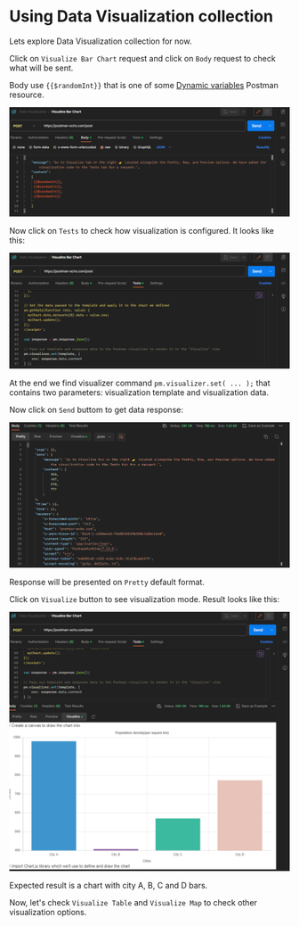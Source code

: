 # Using Data Visualization collection

Lets explore Data Visualization collection for now.

Click on `Visualize Bar Chart` request and click on `Body` request to check what will be sent.

Body use `{{$randomInt}}` that is one of some [Dynamic variables](https://learning.postman.com/docs/writing-scripts/script-references/variables-list/) Postman resource.

![Bar Chart visualization request body](images/visualization_bar_chart_request_body.png "Bar Chart visualization request body")

Now click on `Tests` to check how visualization is configured. It looks like this:

![Bar Chart visualization tests](images/visualization_bar_chart_tests.png "Bar Chart visualization tests")

At the end we find visualizer command `pm.visualizer.set( ... );` that contains two parameters: visualization template and visualization data.

Now click on `Send` buttom to get data response:

![Bar Chart visualization response body](images/visualization_bar_chart_response_body.png "Bar Chart visualization response body")

Response will be presented on `Pretty` default format.

Click on `Visualize` button to see visualization mode. Result looks like this:

![Bar Chart visualization](images/visualization_bar_chart_request_visualize.png "Bar Chart visualization")

Expected result is a chart with city A, B, C and D bars.

Now, let's check `Visualize Table` and `Visualize Map` to check other visualization options.
